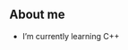 ## About me

<!--
**miaaurl/miaaurl** is a ✨ _special_ ✨ repository because its `README.md` (this file) appears on your GitHub profile.
-->

- I’m currently learning C++
